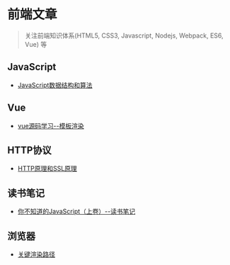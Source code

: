 前端文章
============

> 关注前端知识体系(HTML5, CSS3, Javascript, Nodejs, Webpack, ES6, Vue) 等
## JavaScript
* [JavaScript数据结构和算法](https://github.com/zoro-web/blog/issues/4)

## Vue
* [vue源码学习--模板渲染](https://github.com/zoro-web/blog/issues/5)

## HTTP协议
* [HTTP原理和SSL原理](https://github.com/zoro-web/blog/issues/3)

## 读书笔记
* [你不知道的JavaScript（上卷）--读书笔记](https://github.com/zoro-web/blog/issues/6)

## 浏览器
* [关键渲染路径](https://github.com/zoro-web/blog/issues/8)

